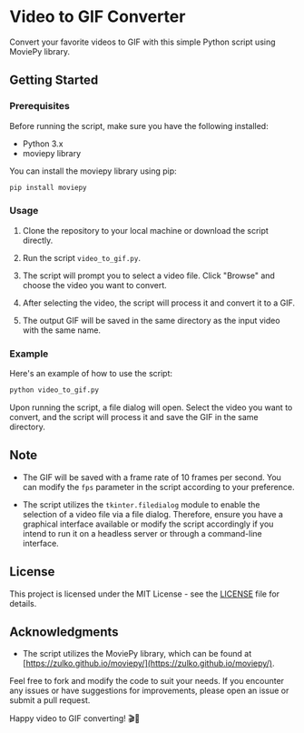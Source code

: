 # Video to GIF Converter

Convert your favorite videos to GIF with this simple Python script using MoviePy library.

## Getting Started

### Prerequisites

Before running the script, make sure you have the following installed:

- Python 3.x
- moviepy library

You can install the moviepy library using pip:

```bash
pip install moviepy
```

### Usage

1. Clone the repository to your local machine or download the script directly.

2. Run the script `video_to_gif.py`.

3. The script will prompt you to select a video file. Click "Browse" and choose the video you want to convert.

4. After selecting the video, the script will process it and convert it to a GIF.

5. The output GIF will be saved in the same directory as the input video with the same name.

### Example

Here's an example of how to use the script:

```bash
python video_to_gif.py
```

Upon running the script, a file dialog will open. Select the video you want to convert, and the script will process it and save the GIF in the same directory.

## Note

- The GIF will be saved with a frame rate of 10 frames per second. You can modify the `fps` parameter in the script according to your preference.

- The script utilizes the `tkinter.filedialog` module to enable the selection of a video file via a file dialog. Therefore, ensure you have a graphical interface available or modify the script accordingly if you intend to run it on a headless server or through a command-line interface.

## License

This project is licensed under the MIT License - see the [LICENSE](LICENSE) file for details.

## Acknowledgments

- The script utilizes the MoviePy library, which can be found at [https://zulko.github.io/moviepy/](https://zulko.github.io/moviepy/).

Feel free to fork and modify the code to suit your needs. If you encounter any issues or have suggestions for improvements, please open an issue or submit a pull request.

Happy video to GIF converting! 🎬🚀
